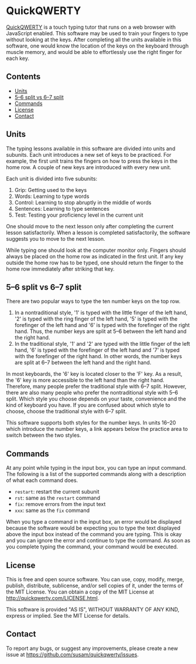 QuickQWERTY
===========

[QuickQWERTY][1] is a touch typing tutor that runs on a web browser
with JavaScript enabled.  This software may be used to train your
fingers to type without looking at the keys.  After completing all the
units available in this software, one would know the location of the
keys on the keyboard through muscle memory, and would be able to
effortlessly use the right finger for each key.

[1]: http://quickqwerty.com/


Contents
--------

* [Units](#units)
* [5–6 split vs 6–7 split](#56-split-vs-67-split)
* [Commands](#commands)
* [License](#license)
* [Contact](#contact)


Units
-----

The typing lessons available in this software are divided into units and
subunits.  Each unit introduces a new set of keys to be practiced.  For
example, the first unit trains the fingers on how to press the keys in
the home row.  A couple of new keys are introduced with every new unit.

Each unit is divided into five subunits:

  1. Grip: Getting used to the keys
  2. Words: Learning to type words
  3. Control: Learning to stop abruptly in the middle of words
  4. Sentences: Learning to type sentences
  5. Test: Testing your proficiency level in the current unit

One should move to the next lesson only after completing the current
lesson satisfactorily.  When a lesson is completed satisfactorily, the
software suggests you to move to the next lesson.

While typing one should look at the computer monitor only.  Fingers
should always be placed on the home row as indicated in the first unit.
If any key outside the home row has to be typed, one should return the
finger to the home row immediately after striking that key.


5–6 split vs 6–7 split
----------------------

There are two popular ways to type the ten number keys on the top row.

  1. In a nontraditional style, '1' is typed with the little finger of
     the left hand, '2' is typed with the ring finger of the left hand,
     '5' is typed with the forefinger of the left hand and '6' is typed
     with the forefinger of the right hand.  Thus, the number keys are
     split at 5–6 between the left hand and the right hand.
  2. In the traditional style, '1' and '2' are typed with the little
     finger of the left hand, '6' is typed with the forefinger of the
     left hand and '7' is typed with the forefinger of the right hand.
     In other words, the number keys are split at 6–7 between the left
     hand and the right hand.

In most keyboards, the '6' key is located closer to the 'F' key.  As a
result, the '6' key is more accessible to the left hand than the right
hand.  Therefore, many people prefer the traditional style with 6–7
split.  However, there are also many people who prefer the nontraditional
style with 5–6 split.  Which style you choose depends on your taste,
convenience and the kind of keyboard you have.  If you are confused about
which style to choose, choose the traditional style with 6–7 split.

This software supports both styles for the number keys.  In units 16–20
which introduce the number keys, a link appears below the practice area
to switch between the two styles.


Commands
--------

At any point while typing in the input box, you can type an input
command.  The following is a list of the supported commands along with a
description of what each command does.

* `restart`: restart the current subunit
* `rst`: same as the `restart` command
* `fix`: remove errors from the input text
* `xxx`: same as the `fix` command

When you type a command in the input box, an error would be displayed
because the software would be expecting you to type the text displayed
above the input box instead of the command you are typing.  This is okay
and you can ignore the error and continue to type the command.  As soon
as you complete typing the command, your command would be executed.


License
-------

This is free and open source software.  You can use, copy, modify,
merge, publish, distribute, sublicense, and/or sell copies of it,
under the terms of the MIT License.  You can obtain a copy of the
MIT License at <http://quickqwerty.com/LICENSE.html>.

This software is provided "AS IS", WITHOUT WARRANTY OF ANY KIND,
express or implied.  See the MIT License for details.


Contact
-------

To report any bugs, or suggest any improvements, please create a new
issue at https://github.com/susam/quickqwerty/issues.
